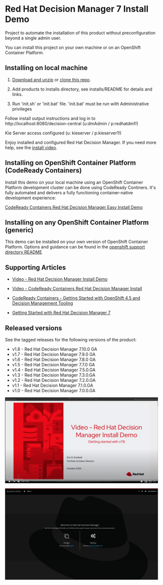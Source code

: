 Red Hat Decision Manager 7 Install Demo
=======================================
Project to automate the installation of this product without preconfiguration beyond a single admin user.

You can install this project on your own machine or on an OpenShift Container Platform.


Installing on local machine
---------------------------
1. [Download and unzip](https://github.com/jbossdemocentral/rhdm7-install-demo/archive/master.zip) 
   or [clone this repo](https://github.com/jbossdemocentral/rhdm7-install-demo.git).

2. Add products to installs directory, see installs/README for details and links.

3. Run 'init.sh' or 'init.bat' file. 'init.bat' must be run with Administrative privileges

Follow install output instructions and log in to http://localhost:8080/decision-central (u:dmAdmin / p:redhatdm1!)

Kie Server access configured (u: kieserver / p:kieserver1!)

Enjoy installed and configured Red Hat Decision Manager. If you need more help, see the [install video](https://youtu.be/7Vpf9i1yJXU).


Installing on OpenShift Container Platform (CodeReady Containers)
----------------------------------------------------------------
Install this demo on your local machine using an OpenShift Container Platform development cluster can be 
done using CodeReady Continers. It's fully automated and delivers a fully functioning container-native 
development experience:

[CodeReady Containers Red Hat Decision Manager Easy Install Demo](https://gitlab.com/redhatdemocentral/crc-rhdm-install-demo)


Installing on any OpenShift Container Platform (generic)
-------------------------------------------------------
This demo can be installed on your own version of OpenShift Container Platform. Options and guidance can 
be found in the [openshift support directory README](support/openshift/README.md)


Supporting Articles
-------------------
- [Video - Red Hat Decision Manager Install Demo](https://youtu.be/7Vpf9i1yJXU)

- [Video - CodeReady Containers Red Hat Decision Manager Install](https://youtu.be/tn3LjSE7c6I) 

- [CodeReady Containers - Getting Started with OpenShift 4.5 and Decision Management Tooling](https://dzone.com/articles/codeready-containers-getting-started-with-openshif)

- [Getting Started with Red Hat Decision Manager 7](https://developers.redhat.com/blog/2018/03/19/red-hat-decision-manager-7/)


Released versions
-----------------
See the tagged releases for the following versions of the product:

- v1.8 - Red Hat Decision Manager 7.10.0 GA
- v1.7 - Red Hat Decision Manager 7.9.0 GA
- v1.6 - Red Hat Decision Manager 7.8.0 GA
- v1.5 - Red Hat Decision Manager 7.7.0 GA
- v1.4 - Red Hat Decision Manager 7.5.0.GA
- v1.3 - Red Hat Decision Manager 7.3.0.GA
- v1.2 - Red Hat Decision Manager 7.2.0.GA
- v1.1 - Red Hat Decision Manager 7.1.0.GA
- v1.0 - Red Hat Decision Manager 7.0.0.GA

[![Red Hat Decision Manager Install Video](./docs/demo-images/install-video.png)](https://youtu.be/7Vpf9i1yJXU)

![Red Hat Decision Manager 7](./docs/demo-images/rhdm7.png)
